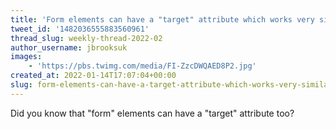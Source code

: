 ```yaml
---
title: 'Form elements can have a "target" attribute which works very similarly to &lt;a&gt; tags'
tweet_id: '1482036555883560961'
thread_slug: weekly-thread-2022-02
author_username: jbrooksuk
images:
    - 'https://pbs.twimg.com/media/FI-ZzcDWQAED8P2.jpg'
created_at: 2022-01-14T17:07:04+00:00
slug: form-elements-can-have-a-target-attribute-which-works-very-similarly-to-ltagt-tags
---
```

Did you know that "form" elements can have a "target" attribute too?
